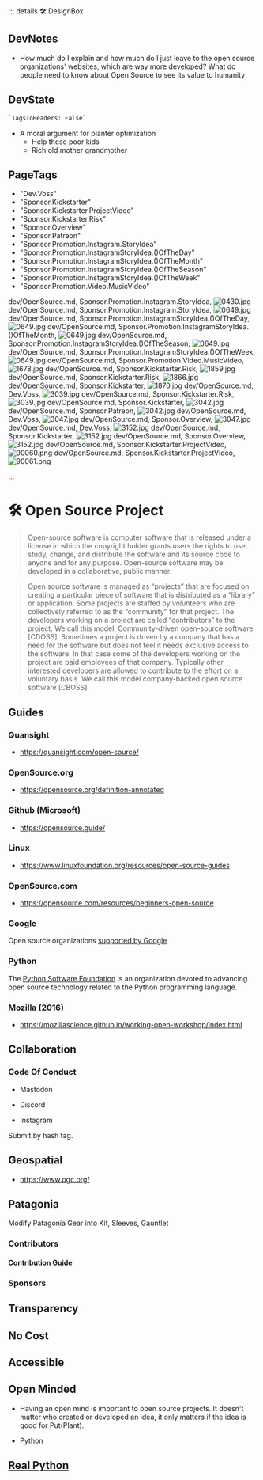::: details 🛠 <dev>DesignBox</dev>

## DevNotes

- How much do I explain and how much do I just leave to the open source organizations' websites, which are way more developed? What do people need to know about Open Source to see its value to humanity  

## DevState

```py
`TagsToHeaders: False`
```

- A moral argument for planter optimization
    - Help these poor kids
    - Rich old mother grandmother

<h2>PageTags</h2>

- "Dev.Voss"
- "Sponsor.Kickstarter"
- "Sponsor.Kickstarter.ProjectVideo"
- "Sponsor.Kickstarter.Risk"
- "Sponsor.Overview"
- "Sponsor.Patreon"
- "Sponsor.Promotion.Instagram.StoryIdea"
- "Sponsor.Promotion.InstagramStoryIdea.()OfTheDay"
- "Sponsor.Promotion.InstagramStoryIdea.()OfTheMonth"
- "Sponsor.Promotion.InstagramStoryIdea.()OfTheSeason"
- "Sponsor.Promotion.InstagramStoryIdea.()OfTheWeek"
- "Sponsor.Promotion.Video.MusicVideo"

dev/OpenSource.md, <dev>Sponsor.Promotion.Instagram.StoryIdea</dev>, ![0430.jpg](/PaperPhoto/0430.jpg)
dev/OpenSource.md, <dev>Sponsor.Promotion.Instagram.StoryIdea</dev>, ![0649.jpg](/PaperPhoto/0649.jpg)
dev/OpenSource.md, <dev>Sponsor.Promotion.InstagramStoryIdea.()OfTheDay</dev>, ![0649.jpg](/PaperPhoto/0649.jpg)
dev/OpenSource.md, <dev>Sponsor.Promotion.InstagramStoryIdea.()OfTheMonth</dev>, ![0649.jpg](/PaperPhoto/0649.jpg)
dev/OpenSource.md, <dev>Sponsor.Promotion.InstagramStoryIdea.()OfTheSeason</dev>, ![0649.jpg](/PaperPhoto/0649.jpg)
dev/OpenSource.md, <dev>Sponsor.Promotion.InstagramStoryIdea.()OfTheWeek</dev>, ![0649.jpg](/PaperPhoto/0649.jpg)
dev/OpenSource.md, <dev>Sponsor.Promotion.Video.MusicVideo</dev>, ![1678.jpg](/PaperPhoto/1678.jpg)
dev/OpenSource.md, <dev>Sponsor.Kickstarter.Risk</dev>, ![1859.jpg](/PaperPhoto/1859.jpg)
dev/OpenSource.md, <dev>Sponsor.Kickstarter.Risk</dev>, ![1866.jpg](/PaperPhoto/1866.jpg)
dev/OpenSource.md, <dev>Sponsor.Kickstarter</dev>, ![1870.jpg](/PaperPhoto/1870.jpg)
dev/OpenSource.md, <dev>Dev.Voss</dev>, ![3039.jpg](/PaperPhoto/3039.jpg)
dev/OpenSource.md, <dev>Sponsor.Kickstarter.Risk</dev>, ![3039.jpg](/PaperPhoto/3039.jpg)
dev/OpenSource.md, <dev>Sponsor.Kickstarter</dev>, ![3042.jpg](/PaperPhoto/3042.jpg)
dev/OpenSource.md, <dev>Sponsor.Patreon</dev>, ![3042.jpg](/PaperPhoto/3042.jpg)
dev/OpenSource.md, <dev>Dev.Voss</dev>, ![3047.jpg](/PaperPhoto/3047.jpg)
dev/OpenSource.md, <dev>Sponsor.Overview</dev>, ![3047.jpg](/PaperPhoto/3047.jpg)
dev/OpenSource.md, <dev>Dev.Voss</dev>, ![3152.jpg](/PaperPhoto/3152.jpg)
dev/OpenSource.md, <dev>Sponsor.Kickstarter</dev>, ![3152.jpg](/PaperPhoto/3152.jpg)
dev/OpenSource.md, <dev>Sponsor.Overview</dev>, ![3152.jpg](/PaperPhoto/3152.jpg)
dev/OpenSource.md, <dev>Sponsor.Kickstarter.ProjectVideo</dev>, ![90060.png](/PaperPhoto/90060.png)
dev/OpenSource.md, <dev>Sponsor.Kickstarter.ProjectVideo</dev>, ![90061.png](/PaperPhoto/90061.png)

:::

# 🛠 Open Source Project

> Open-source software is computer software that is released under a license in which the copyright holder grants users the rights to use, study, change, and distribute the software and its source code to anyone and for any purpose. Open-source software may be developed in a collaborative, public manner.

> Open source software is managed as “projects” that are focused on creating a particular piece of software that is distributed as a “library” or application. Some projects are staffed by volunteers who are collectively referred to as the “community” for that project. The developers working on a project are called “contributors” to the project. We call this model, Community-driven open-source software [CDOSS]. Sometimes a project is driven by a company that has a need for the software but does not feel it needs exclusive access to the software. In that case some of the developers working on the project are paid employees of that company. Typically other interested developers are allowed to contribute to the effort on a voluntary basis. We call this model company-backed open source software [CBOSS].

## Guides

### Quansight

- <https://quansight.com/open-source/>

### OpenSource.org

- <https://opensource.org/definition-annotated>

### Github (Microsoft)

- <https://opensource.guide/>

### Linux

- <https://www.linuxfoundation.org/resources/open-source-guides>

### OpenSource.com

- <https://opensource.com/resources/beginners-open-source>

### Google

Open source organizations [supported by Google](https://opensource.google/organizations-we-support)

### Python 

The [Python Software Foundation](https://www.python.org/psf-landing/) is an organization devoted to advancing open source technology related to the Python programming language.

### Mozilla (2016)

- <https://mozillascience.github.io/working-open-workshop/index.html>

## Collaboration

### Code Of Conduct

- Mastodon

- Discord

- Instagram

Submit by hash tag.

## Geospatial

- <https://www.ogc.org/>

## Patagonia

Modify Patagonia Gear into Kit, Sleeves, Gauntlet

### Contributors

#### Contribution Guide

### Sponsors

## Transparency

## No Cost

## Accessible

## Open Minded

- Having an open mind is important to open source projects. It doesn't matter who created or developed an idea, it only matters if the idea is good for Put(Plant).

- Python

## [Real Python](/dev/RealPython)
